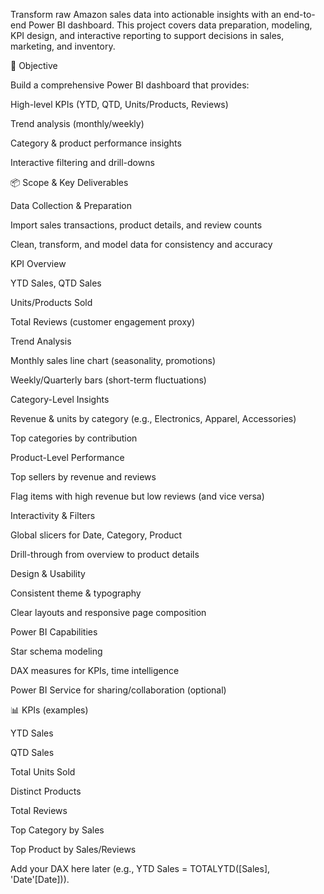 Transform raw Amazon sales data into actionable insights with an end-to-end Power BI dashboard. This project covers data preparation, modeling, KPI design, and interactive reporting to support decisions in sales, marketing, and inventory.

🚀 Objective

Build a comprehensive Power BI dashboard that provides:

High-level KPIs (YTD, QTD, Units/Products, Reviews)

Trend analysis (monthly/weekly)

Category & product performance insights

Interactive filtering and drill-downs

📦 Scope & Key Deliverables

Data Collection & Preparation

Import sales transactions, product details, and review counts

Clean, transform, and model data for consistency and accuracy

KPI Overview

YTD Sales, QTD Sales

Units/Products Sold

Total Reviews (customer engagement proxy)

Trend Analysis

Monthly sales line chart (seasonality, promotions)

Weekly/Quarterly bars (short-term fluctuations)

Category-Level Insights

Revenue & units by category (e.g., Electronics, Apparel, Accessories)

Top categories by contribution

Product-Level Performance

Top sellers by revenue and reviews

Flag items with high revenue but low reviews (and vice versa)

Interactivity & Filters

Global slicers for Date, Category, Product

Drill-through from overview to product details

Design & Usability

Consistent theme & typography

Clear layouts and responsive page composition

Power BI Capabilities

Star schema modeling

DAX measures for KPIs, time intelligence

Power BI Service for sharing/collaboration (optional)

📊 KPIs (examples)

YTD Sales

QTD Sales

Total Units Sold

Distinct Products

Total Reviews

Top Category by Sales

Top Product by Sales/Reviews

Add your DAX here later (e.g., YTD Sales = TOTALYTD([Sales], 'Date'[Date])).
